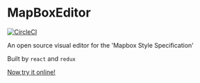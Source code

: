 # MapBoxEditor

[![CircleCI](https://circleci.com/gh/StuRuby/MapStyleEditor/tree/master.svg?style=svg)](https://circleci.com/gh/StuRuby/MapStyleEditor/tree/master)

An open source visual editor for the 'Mapbox Style Specification' 

Built by `react` and `redux`


[Now,try it online!](https://sturuby.github.io/MapStyleEditor/#0.92/0/0)
